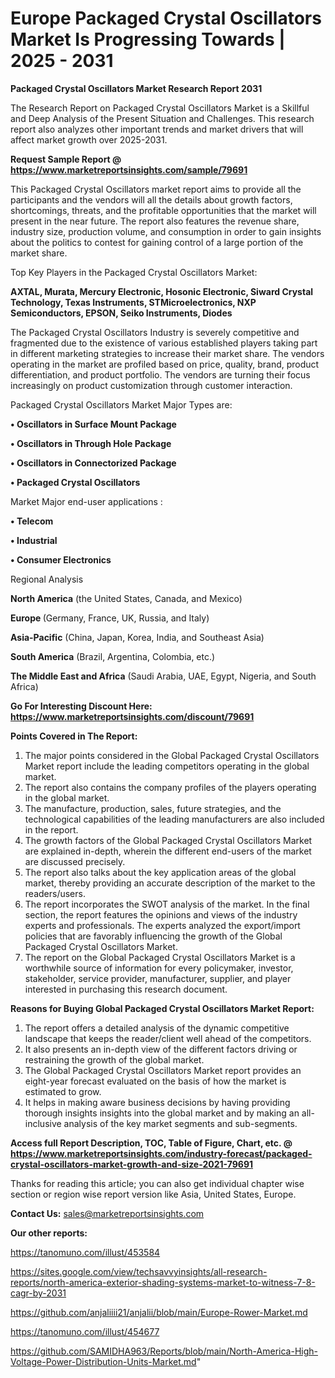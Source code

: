 # Europe Packaged Crystal Oscillators Market Is Progressing Towards | 2025 - 2031

<strong>Packaged Crystal Oscillators Market Research Report 2031</strong>

The Research Report on Packaged Crystal Oscillators Market is a Skillful and Deep Analysis of the Present Situation and Challenges. This research report also analyzes other important trends and market drivers that will affect market growth over 2025-2031.

<strong>Request Sample Report @ <a href=https://www.marketreportsinsights.com/sample/79691>https://www.marketreportsinsights.com/sample/79691</a></strong>

This Packaged Crystal Oscillators market report aims to provide all the participants and the vendors will all the details about growth factors, shortcomings, threats, and the profitable opportunities that the market will present in the near future. The report also features the revenue share, industry size, production volume, and consumption in order to gain insights about the politics to contest for gaining control of a large portion of the market share.

Top Key Players in the Packaged Crystal Oscillators Market:

<strong>AXTAL, Murata, Mercury Electronic, Hosonic Electronic, Siward Crystal Technology, Texas Instruments, STMicroelectronics, NXP Semiconductors, EPSON, Seiko Instruments, Diodes</strong>

The Packaged Crystal Oscillators Industry is severely competitive and fragmented due to the existence of various established players taking part in different marketing strategies to increase their market share. The vendors operating in the market are profiled based on price, quality, brand, product differentiation, and product portfolio. The vendors are turning their focus increasingly on product customization through customer interaction.

Packaged Crystal Oscillators Market Major Types are:

<strong>• Oscillators in Surface Mount Package

• Oscillators in Through Hole Package

• Oscillators in Connectorized Package

• Packaged Crystal Oscillators</strong>

Market Major end-user applications :

<strong>• Telecom

• Industrial

• Consumer Electronics</strong>

Regional Analysis

</u><strong><b>North America</b></strong> (the United States, Canada, and Mexico)

<strong><b>Europe </b></strong>(Germany, France, UK, Russia, and Italy)

<strong><b>Asia-Pacific</b></strong> (China, Japan, Korea, India, and Southeast Asia)

<strong><b>South America</b></strong> (Brazil, Argentina, Colombia, etc.)

<strong><b>The Middle East and Africa</b></strong> (Saudi Arabia, UAE, Egypt, Nigeria, and South Africa)

<strong>Go For Interesting Discount Here: <a href=https://www.marketreportsinsights.com/discount/79691>https://www.marketreportsinsights.com/discount/79691</a></strong>

<strong>Points Covered in The Report:</strong>
<ol>
  <li>The major points considered in the Global Packaged Crystal Oscillators Market report include the leading competitors operating in the global market.</li>
  <li>The report also contains the company profiles of the players operating in the global market.</li>
  <li>The manufacture, production, sales, future strategies, and the technological capabilities of the leading manufacturers are also included in the report.</li>
  <li>The growth factors of the Global Packaged Crystal Oscillators Market are explained in-depth, wherein the different end-users of the market are discussed precisely.</li>
  <li>The report also talks about the key application areas of the global market, thereby providing an accurate description of the market to the readers/users.</li>
  <li>The report incorporates the SWOT analysis of the market. In the final section, the report features the opinions and views of the industry experts and professionals. The experts analyzed the export/import policies that are favorably influencing the growth of the Global Packaged Crystal Oscillators Market.</li>
  <li>The report on the Global Packaged Crystal Oscillators Market is a worthwhile source of information for every policymaker, investor, stakeholder, service provider, manufacturer, supplier, and player interested in purchasing this research document.</li>
</ol>
<strong>Reasons for Buying Global Packaged Crystal Oscillators Market Report:</strong>

<ol>
  <li>The report offers a detailed analysis of the dynamic competitive landscape that keeps the reader/client well ahead of the competitors.</li>
  <li>It also presents an in-depth view of the different factors driving or restraining the growth of the global market.</li>
  <li>The Global Packaged Crystal Oscillators Market report provides an eight-year forecast evaluated on the basis of how the market is estimated to grow.</li>
  <li>It helps in making aware business decisions by having providing thorough insights insights into the global market and by making an all-inclusive analysis of the key market segments and sub-segments.</li>
</ol>
<strong>Access full Report Description, TOC, Table of Figure, Chart, etc. @ <a href=https://www.marketreportsinsights.com/industry-forecast/packaged-crystal-oscillators-market-growth-and-size-2021-79691>https://www.marketreportsinsights.com/industry-forecast/packaged-crystal-oscillators-market-growth-and-size-2021-79691</a></strong>


Thanks for reading this article; you can also get individual chapter wise section or region wise report version like Asia, United States, Europe.

<strong>Contact Us:</strong>
sales@marketreportsinsights.com

<strong>Our other reports:</strong>

<a href=https://tanomuno.com/illust/453584>https://tanomuno.com/illust/453584</a>

<a href=https://sites.google.com/view/techsavvyinsights/all-research-reports/north-america-exterior-shading-systems-market-to-witness-7-8-cagr-by-2031>https://sites.google.com/view/techsavvyinsights/all-research-reports/north-america-exterior-shading-systems-market-to-witness-7-8-cagr-by-2031</a>

<a href=https://github.com/anjaliiii21/anjalii/blob/main/Europe-Rower-Market.md>https://github.com/anjaliiii21/anjalii/blob/main/Europe-Rower-Market.md</a>

<a href=https://tanomuno.com/illust/454677>https://tanomuno.com/illust/454677</a>

<a href=https://github.com/SAMIDHA963/Reports/blob/main/North-America-High-Voltage-Power-Distribution-Units-Market.md>https://github.com/SAMIDHA963/Reports/blob/main/North-America-High-Voltage-Power-Distribution-Units-Market.md</a>"
